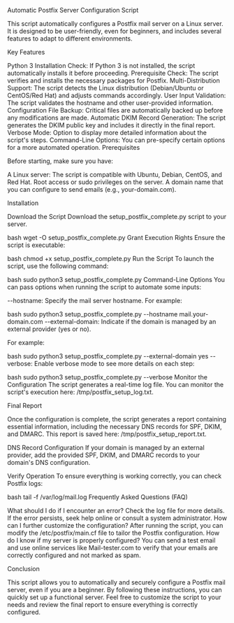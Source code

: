 Automatic Postfix Server Configuration Script

This script automatically configures a Postfix mail server on a Linux server. It is designed to be user-friendly, even for beginners,
and includes several features to adapt to different environments.

Key Features

Python 3 Installation Check: If Python 3 is not installed, the script automatically installs it before proceeding.
Prerequisite Check: The script verifies and installs the necessary packages for Postfix.
Multi-Distribution Support: The script detects the Linux distribution (Debian/Ubuntu or CentOS/Red Hat) and adjusts commands accordingly.
User Input Validation: The script validates the hostname and other user-provided information.
Configuration File Backup: Critical files are automatically backed up before any modifications are made.
Automatic DKIM Record Generation: The script generates the DKIM public key and includes it directly in the final report.
Verbose Mode: Option to display more detailed information about the script's steps.
Command-Line Options: You can pre-specify certain options for a more automated operation.
Prerequisites

Before starting, make sure you have:

A Linux server: The script is compatible with Ubuntu, Debian, CentOS, and Red Hat.
Root access or sudo privileges on the server.
A domain name that you can configure to send emails (e.g., your-domain.com).


Installation

Download the Script
Download the setup_postfix_complete.py script to your server.

bash
wget <link-to-script> -O setup_postfix_complete.py
Grant Execution Rights
Ensure the script is executable:

bash
chmod +x setup_postfix_complete.py
Run the Script
To launch the script, use the following command:

bash
sudo python3 setup_postfix_complete.py
Command-Line Options
You can pass options when running the script to automate some inputs:

--hostname: Specify the mail server hostname. For example:

bash
sudo python3 setup_postfix_complete.py --hostname mail.your-domain.com
--external-domain: Indicate if the domain is managed by an external provider (yes or no). 

For example:

bash
sudo python3 setup_postfix_complete.py --external-domain yes
--verbose: Enable verbose mode to see more details on each step:

bash
sudo python3 setup_postfix_complete.py --verbose
Monitor the Configuration
The script generates a real-time log file. You can monitor the script's execution here: /tmp/postfix_setup_log.txt.

Final Report

Once the configuration is complete, the script generates a report containing essential information, 
including the necessary DNS records for SPF, DKIM, and DMARC. 
This report is saved here: /tmp/postfix_setup_report.txt.

DNS Record Configuration
If your domain is managed by an external provider, add the provided SPF, DKIM, and DMARC records to your domain's DNS configuration.

Verify Operation
To ensure everything is working correctly, you can check Postfix logs:

bash
tail -f /var/log/mail.log
Frequently Asked Questions (FAQ)

What should I do if I encounter an error?
Check the log file for more details. If the error persists, seek help online or consult a system administrator.
How can I further customize the configuration?
After running the script, you can modify the /etc/postfix/main.cf file to tailor the Postfix configuration.
How do I know if my server is properly configured?
You can send a test email and use online services like Mail-tester.com to verify that your emails are correctly configured and not marked as spam.


Conclusion

This script allows you to automatically and securely configure a Postfix mail server, even if you are a beginner. By following these instructions, you can quickly set up a functional server. Feel free to customize the script to your needs and review the final report to ensure everything is correctly configured.
